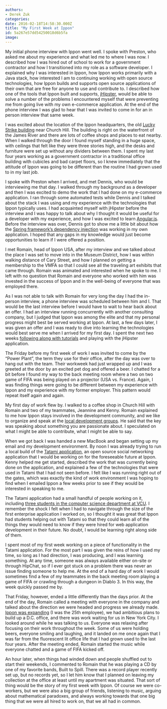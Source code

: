 ```yaml
---
authors:
- Derek Zuk
categories:
date: 2016-02-18T14:58:30.000Z
title: "My First Week at Ippon"
id: 5a267e57dd54250018d6b5fa
image: 
---
```


My initial phone interview with Ippon went well. I spoke with Preston, who asked me about my experience and what led me to where I was now. I described how I was hired out of school to work for a government contractor and how I transitioned into my role as a software developer. I explained why I was interested in Ippon, how Ippon works primarily with a Java stack, how interested I am to continuing working with open source technologies, how Ippon builds and supports open source applications of their own that are free for anyone to use and contribute to. I described how one of the tools that Ippon built and supports, [jHipster](https://jhipster.github.io), would be able to solve a number of the problems I encountered myself that were preventing me from going live with my own e-commerce application. At the end of the phone interview I was glad to hear that I was invited to come in for an in person interview that same week.

I was excited about the location of the Ippon headquarters, the old [Lucky Strike building](https://www.google.com/search?site=&tbm=isch&source=hp&biw=1050&bih=615&q=Lucky+Strike%2C+Richmond%2C+VA) near Church Hill. The building is right on the waterfront of the James River and there are lots of coffee shops and places to eat nearby. When I walked through the door I found myself standing in a huge space, with ceilings that felt like they were three stories high, and the desks and furniture were set up without any dividers between them. I spent my last four years working as a government contractor in a traditional office building with cubicles and bad carpet floors, so I knew immediately that the attitude of Ippon was going to be different than the routine I had grown used to in my last job.

I spoke with Preston when I arrived, and met Dennis, who would be interviewing me that day. I walked through my background as a developer and then I was excited to demo the work that I had done on my e-commerce application. I ran through some automated tests while Dennis and I talked about the stack I was using and my experience with the technologies that Ippon typically uses. I had acquainted myself with jHipster before the interview and I was happy to talk about why I thought it would be useful for a developer with my experience, and how I was excited to learn [Angular.js](https://angularjs.org). Before the interview was over, Dennis got to show me a little bit about how the [Spring framework’s dependency injection](http://docs.spring.io/autorepo/docs/spring/3.2.x/spring-framework-reference/html/beans.html) was working in my own application. I hoped that any gaps in my knowledge would just become opportunities to learn if I were offered a position.

I met Romain, head of Ippon USA, after my interview and we talked about the place I was set to move into in the Museum District, how I was within walking distance of Cary Street, and how I planned on getting a membership to the VMFA so that I could see all the traveling art exhibits that came through. Romain was animated and interested when he spoke to me. I left with no question that Romain and everyone who worked with him was invested in the success of Ippon and in the well-being of everyone that was employed there.

As I was not able to talk with Romain for very long the day I had the in-person interview, a phone interview was scheduled between him and I. That would be the last interview before I would have to wait to hear back about an offer. I had an interview running concurrently with another consulting company, but I judged that Ippon was among the elite and that my personal progress might best be served working at Ippon. At last, a few days later, I was given an offer and I was ready to dive into learning the technologies would best serve me when I arrived for my first day. I spent the next two weeks [following along with tutorials](https://www.youtube.com/watch?v=d1MEM8PdAzQ) and playing with the jHipster application.

The Friday before my first week of work I was invited to come by the “Power Plant”, the term they use for their office, after the day was over to hang out with the team. Their workweek had just wrapped up and I was greeted at the door by an excited pet dog and offered a beer. I chatted for a bit before I found my way to the back meeting room where a two on two game of FIFA was being played on a projector (USA vs. France). Again, I was finding things were going to be different between my experience with Ippon and my experience with my former employer. This pattern would repeat itself again and again.

My first day of work flew by. I walked to a coffee shop in Church Hill with Romain and two of my teammates, Jeannine and Kenny. Romain explained to me how Ippon stays involved in the development community, and we like to organize and speak at the [local development groups](http://www.meetup.com/Richmond-Java-Users-Group/). He said that the key was speaking about something you are passionate about. I speculated on what I might be able to contribute, what I might be able to say.

When we got back I was handed a new MacBook and began setting up my email and my development environment. By noon I was already trying to run a local build of the [Tatami application](https://github.com/ippontech/tatami), an open source social networking application that I would be working on for the foreseeable future at Ippon. Kenny helped me get started, described the work that was currently being done on the application, and explained a few of the technologies that were used in Tatami that I had not seen before. I felt like I was running right out of the gates, which was exactly the kind of work environment I was hoping to find when I emailed Ippon a few weeks prior to see if they would be interested in speaking to me.

The Tatami application had a small handful of people working on it, including [three students in the computer science department at VCU](http://www.egr.vcu.edu/wp-content/uploads/sites/1830/2015/05/CS03.pdf). I remember the shock I felt when I had to navigate through the size of the first enterprise application I worked on, so I thought it was great that Ippon had students helping out with Tatami so that they could learn all of the things they would need to know if they were hired for web application development in their future. No doubt, I would be learning right along side of them.

I spent most of my first week working on a piece of functionality in the Tatami application. For the most part I was given the reins of how I used my time, so long as I had direction, I was producing, and I was learning something. At any time, someone was always available either on-site or through HipChat, so if I ever got stuck on a problem there was never an issue finding someone to help me. At the end of a hard day of work I would sometimes find a few of my teammates in the back meeting room playing a game of FIFA or crawling through a dungeon in Diablo 3. In this way, the week quickly passed me by.

That Friday, however, ended a little differently than the days prior. At the end of the day, Romain called a meeting with everyone in the company and talked about the direction we were headed and progress we already made. [Ippon was expanding](https://blog.ippon.tech/careers/) (I was the 25th employee), we had ambitious plans to build up a D.C. office, and there was work waiting for us in New York City. I looked around while he was talking to us. Everyone was relaxing after focusing on their work throughout the week. Some of us were holding beers, everyone smiling and laughing, and it landed on me once again that I was far from the fluorescent lit office life that I had grown used to the last four years. After the meeting ended, Romain started the music while everyone chatted and a game of FIFA kicked off.

An hour later, when things had winded down and people shuffled out to start their weekends, I commented to Romain that he was playing a CD by one of my favorite bands, Built to Spill. There was a record player recently set up, but no records yet, so I let him know that I planned on leaving my collection at the office at least until my apartment was situated. That sort of thing would be the story of my first week with Ippon. Of course we were co-workers, but we were also a big group of friends, listening to music, arguing about mathematical paradoxes, and always working towards that one big thing that we were all hired to work on, that we all had in common.
